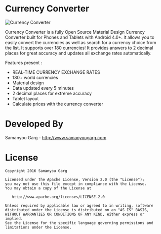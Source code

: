 # Currency Converter

![Currency Converter](https://github.com/samanyougarg/Currency_Converter/blob/master/screenshots.png)

Currency Converter is a fully Open Source Material Design Currency Converter built for Phones and Tablets with Android 4.0+. It allows you to easily convert the currencies as well as search for a currency choice from the list. It supports over 180 currencies! It provides answers to 2 decimal places for great accuracy and updates all exchange rates automatically.

Features present :
* REAL-TIME CURRENCY EXCHANGE RATES
* 180+ world currencies
* Material design
* Data updated every 5 minutes
* 2 decimal places for extreme accuracy
* Tablet layout
* Calculate prices with the currency converter

Developed By
============

Samanyou Garg - <http://www.samanyougarg.com>


License
=======

    Copyright 2016 Samanyou Garg

    Licensed under the Apache License, Version 2.0 (the "License");
    you may not use this file except in compliance with the License.
    You may obtain a copy of the License at

       http://www.apache.org/licenses/LICENSE-2.0

    Unless required by applicable law or agreed to in writing, software
    distributed under the License is distributed on an "AS IS" BASIS,
    WITHOUT WARRANTIES OR CONDITIONS OF ANY KIND, either express or implied.
    See the License for the specific language governing permissions and
    limitations under the License.





[1]: https://play.google.com/store/apps/details?id=com.appisode.currencyconverter
